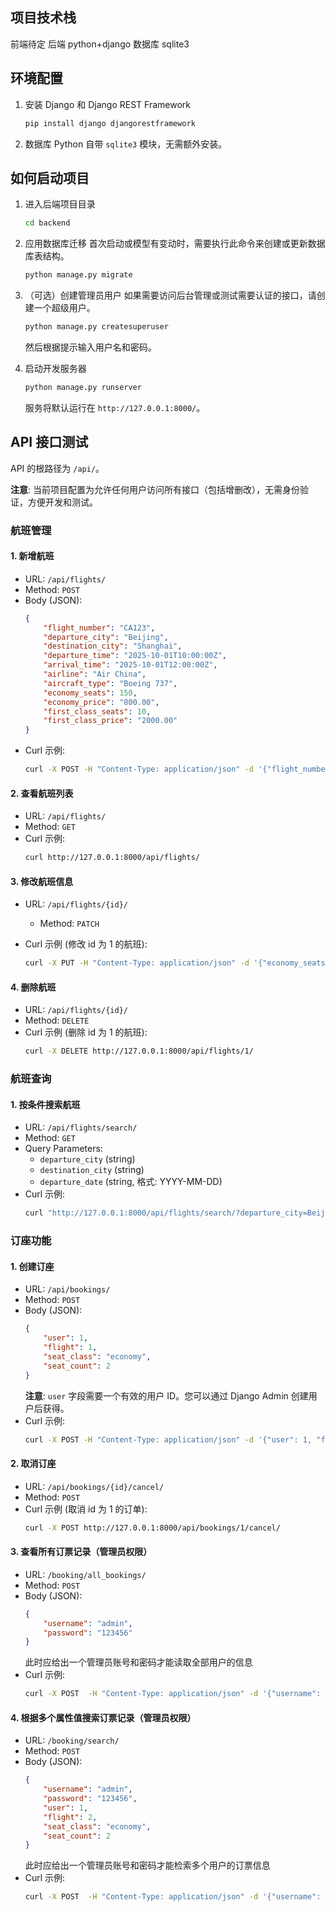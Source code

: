 
## 项目技术栈
前端待定
后端 python+django 
数据库 sqlite3

## 环境配置
1.  安装 Django 和 Django REST Framework
    ```bash
    pip install django djangorestframework
    ```
2.  数据库
    Python 自带 `sqlite3` 模块，无需额外安装。

## 如何启动项目

1.  进入后端项目目录
    ```bash
    cd backend
    ```

2.  应用数据库迁移
    首次启动或模型有变动时，需要执行此命令来创建或更新数据库表结构。
    ```bash
    python manage.py migrate
    ```

3.  （可选）创建管理员用户
    如果需要访问后台管理或测试需要认证的接口，请创建一个超级用户。
    ```bash
    python manage.py createsuperuser
    ```
    然后根据提示输入用户名和密码。

4.  启动开发服务器
    ```bash
    python manage.py runserver
    ```
    服务将默认运行在 `http://127.0.0.1:8000/`。

## API 接口测试

API 的根路径为 `/api/`。

**注意**: 当前项目配置为允许任何用户访问所有接口（包括增删改），无需身份验证，方便开发和测试。

### 航班管理

#### 1. 新增航班
-   URL: `/api/flights/`
-   Method: `POST`
-   Body (JSON):
    ```json
    {
        "flight_number": "CA123",
        "departure_city": "Beijing",
        "destination_city": "Shanghai",
        "departure_time": "2025-10-01T10:00:00Z",
        "arrival_time": "2025-10-01T12:00:00Z",
        "airline": "Air China",
        "aircraft_type": "Boeing 737",
        "economy_seats": 150,
        "economy_price": "800.00",
        "first_class_seats": 10,
        "first_class_price": "2000.00"
    }
    ```
-   Curl 示例:
    ```bash
    curl -X POST -H "Content-Type: application/json" -d '{"flight_number": "CA123", "departure_city": "Beijing", "destination_city": "Shanghai", "departure_time": "2025-10-01T10:00:00Z", "arrival_time": "2025-10-01T12:00:00Z", "airline": "Air China", "aircraft_type": "Boeing 737", "economy_seats": 150, "economy_price": "800.00", "first_class_seats": 10, "first_class_price": "2000.00"}' http://127.0.0.1:8000/api/flights/
    ```

#### 2. 查看航班列表
-   URL: `/api/flights/`
-   Method: `GET`
-   Curl 示例:
    ```bash
    curl http://127.0.0.1:8000/api/flights/
    ```

#### 3. 修改航班信息
- URL: `/api/flights/{id}/`

  -   Method: `PATCH`

- Curl 示例 (修改 id 为 1 的航班):
  ```bash
  curl -X PUT -H "Content-Type: application/json" -d '{"economy_seats": 140}' http://127.0.0.1:8000/api/flights/1/
  ```

#### 4. 删除航班
-   URL: `/api/flights/{id}/`
-   Method: `DELETE`
-   Curl 示例 (删除 id 为 1 的航班):
    ```bash
    curl -X DELETE http://127.0.0.1:8000/api/flights/1/
    ```

### 航班查询

#### 1. 按条件搜索航班
-   URL: `/api/flights/search/`
-   Method: `GET`
-   Query Parameters:
    -   `departure_city` (string)
    -   `destination_city` (string)
    -   `departure_date` (string, 格式: YYYY-MM-DD)
-   Curl 示例:
    ```bash
    curl "http://127.0.0.1:8000/api/flights/search/?departure_city=Beijing&destination_city=Shanghai&departure_date=2025-10-01"
    ```

### 订座功能

#### 1. 创建订座
-   URL: `/api/bookings/`
-   Method: `POST`
-   Body (JSON):
    ```json
    {
        "user": 1,
        "flight": 1,
        "seat_class": "economy",
        "seat_count": 2
    }
    ```
    **注意**: `user` 字段需要一个有效的用户 ID。您可以通过 Django Admin 创建用户后获得。
-   Curl 示例:
    ```bash
    curl -X POST -H "Content-Type: application/json" -d '{"user": 1, "flight": 1, "seat_class": "economy", "seat_count": 2}' http://127.0.0.1:8000/api/bookings/
    ```

#### 2. 取消订座
-   URL: `/api/bookings/{id}/cancel/`
-   Method: `POST`
-   Curl 示例 (取消 id 为 1 的订单):
    ```bash
    curl -X POST http://127.0.0.1:8000/api/bookings/1/cancel/
    ```

#### 3. 查看所有订票记录（管理员权限）
- URL: `/booking/all_bookings/`
- Method: `POST`
- Body (JSON):
    ```json
    {
        "username": "admin",
        "password": "123456"
    }
    ```
    此时应给出一个管理员账号和密码才能读取全部用户的信息
- Curl 示例:
    ```bash
    curl -X POST  -H "Content-Type: application/json" -d '{"username": "admin","password": "123456"}' http://127.0.0.1:8000/booking/all_bookings/
    ```

#### 4. 根据多个属性值搜索订票记录（管理员权限）
- URL: `/booking/search/`
- Method: `POST`
- Body (JSON):
    ```json
    {
        "username": "admin",
        "password": "123456",
        "user": 1,
        "flight": 2,
        "seat_class": "economy",
        "seat_count": 2
    }
    ```
    此时应给出一个管理员账号和密码才能检索多个用户的订票信息
- Curl 示例:
    ```bash
    curl -X POST  -H "Content-Type: application/json" -d '{"username": "admin","password": "123456","user": 1,"flight": 2,"seat_class": "economy","seat_count": 2}' http://127.0.0.1:8000/booking/search/
